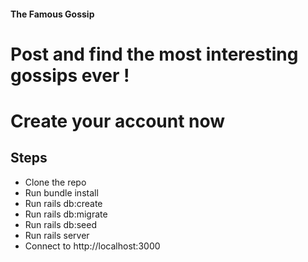 
#### The Famous Gossip

# Post and find the most interesting gossips ever ! 
# Create your account now 


## Steps
* Clone the repo
* Run bundle install
* Run rails db:create
* Run rails db:migrate
* Run rails db:seed
* Run rails server
* Connect to http://localhost:3000

